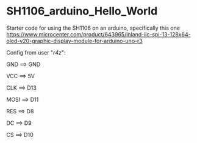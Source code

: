 # SH1106_arduino_Hello_World
Starter code for using the SH1106 on an arduino, specifically this one
https://www.microcenter.com/product/643965/inland-iic-spi-13-128x64-oled-v20-graphic-display-module-for-arduino-uno-r3

Config from user "_r4z_":

GND ==> GND

VCC ==> 5V

CLK ==> D13

MOSI ==> D11

RES ==> D8

DC ==> D9

CS ==> D10
